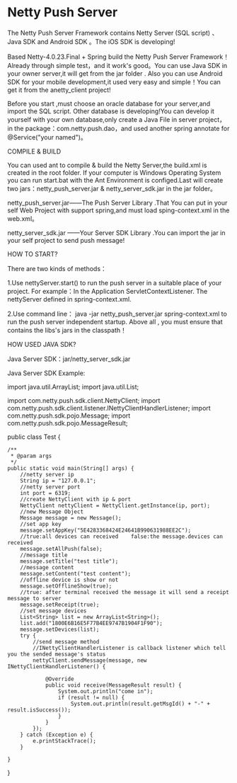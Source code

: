 Netty Push Server
============

The Netty Push Server Framework contains Netty Server (SQL script) 、Java SDK and Android SDK 。The iOS SDK is developing!

Based Netty-4.0.23.Final + Spring build the Netty Push Server Framework！Already through simple test，and it work's good。You can use Java SDK in your owner server,it will get from the jar folder . Also you can use Android SDK for your mobile development,it used very easy and simple！You can get it from the anetty_client project!

Before you start ,must choose an oracle database for your server,and import the SQL script. Other database is developing!You can develop it yourself with your own database,only create a Java File in server project，in the package：com.netty.push.dao，and used another spring annotate for @Service("your named")。


COMPILE & BUILD

You can used ant to compile & build the Netty Server,the build.xml is created in the root folder. If your computer is Windows Operating System you can run start.bat with the Ant Environment is configed.Last will create two jars：netty_push_server.jar & netty_server_sdk.jar in the jar folder。

netty_push_server.jar——The Push Server Library .That You can put in your self Web Project with support spring,and must load sping-context.xml in the web.xml。

netty_server_sdk.jar ——Your Server SDK Library .You can import the jar in your self project to send push message!

HOW TO START?

There are two kinds of methods：

1.Use nettyServer.start()  to run the push server in a suitable place of your project. For example：In the Application ServletContextListener. The nettyServer defined in spring-context.xml.

2.Use command line： java -jar netty_push_server.jar spring-context.xml to run the push server independent startup.
Above all , you must ensure that contains the  libs's jars in the classpath！


HOW USED JAVA SDK?

Java Server SDK：jar/netty_server_sdk.jar

Java Server SDK Example:

import java.util.ArrayList;
import java.util.List;

import com.netty.push.sdk.client.NettyClient;
import com.netty.push.sdk.client.listener.INettyClientHandlerListener;
import com.netty.push.sdk.pojo.Message;
import com.netty.push.sdk.pojo.MessageResult;

public class Test {

	/**
	 * @param args
	 */
	public static void main(String[] args) {		
		//netty server ip
		String ip = "127.0.0.1";
		//netty server port
		int port = 6319;
		//create NettyClient with ip & port
		NettyClient nettyClient = NettyClient.getInstance(ip, port);
		//new Message Object
		Message message = new Message();
		//set app key
		message.setAppKey("5E4283368424E24641B990631988EE2C");
		//true:all devices can received    false:the message.devices can received
		message.setAllPush(false);
		//message title
		message.setTitle("test title");
		//message content 
		message.setContent("test content");
		//offline device is show or not
		message.setOfflineShow(true);
		//true: after terminal received the message it will send a receipt message to server
		message.setReceipt(true);
		//set message devices
		List<String> list = new ArrayList<String>(); 
		list.add("1800E6B16E5F77B4EE9747B1904F1F90");
		message.setDevices(list);		
		try {
			//send message method 
			//INettyClientHandlerListener is callback listener which tell you the sended message's status
			nettyClient.sendMessage(message, new INettyClientHandlerListener() {

				@Override
				public void receive(MessageResult result) {
					System.out.println("come in");
					if (result != null) {
						System.out.println(result.getMsgId() + "-" + result.isSuccess());
					}
				}
			});
		} catch (Exception e) {
			e.printStackTrace();
		}

	}

}

